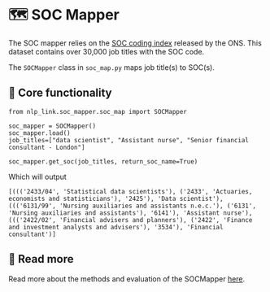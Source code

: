 # 🗺️ SOC Mapper

The SOC mapper relies on the [SOC coding index](https://www.ons.gov.uk/methodology/classificationsandstandards/standardoccupationalclassificationsoc/soc2020/soc2020volume2codingrulesandconventions) released by the ONS. This dataset contains over 30,000 job titles with the SOC code.

The `SOCMapper` class in `soc_map.py` maps job title(s) to SOC(s).

## 🔨 Core functionality

```
from nlp_link.soc_mapper.soc_map import SOCMapper

soc_mapper = SOCMapper()
soc_mapper.load()
job_titles=["data scientist", "Assistant nurse", "Senior financial consultant - London"]

soc_mapper.get_soc(job_titles, return_soc_name=True)
```

Which will output

```
[((('2433/04', 'Statistical data scientists'), ('2433', 'Actuaries, economists and statisticians'), '2425'), 'Data scientist'), ((('6131/99', 'Nursing auxiliaries and assistants n.e.c.'), ('6131', 'Nursing auxiliaries and assistants'), '6141'), 'Assistant nurse'), ((('2422/02', 'Financial advisers and planners'), ('2422', 'Finance and investment analysts and advisers'), '3534'), 'Financial consultant')]
```

## 📖 Read more

Read more about the methods and evaluation of the SOCMapper [here](https://github.com/nestauk/nlp-link/soc_mapper/README.md).
